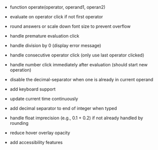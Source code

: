 - function operate(operator, operand1, operan2)
- evaluate on operator click if not first operator
- round answers or scale down font size to prevent overflow
- handle premature evaluation click
- handle division by 0 (display error message)
- handle consecutive operator click (only use last operator clicked)
- handle number click immediately after evaluation (should start new operation)
- disable the decimal-separator when one is already in current operand
- add keyboard support

- update current time continuously
- add decimal separator to end of integer when typed
- handle float imprecision (e.g., 0.1 + 0.2) if not already handled by rounding
- reduce hover overlay opacity
- add accessibility features
